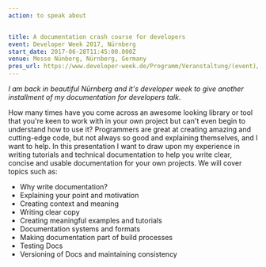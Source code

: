 ```yaml
---
action: to speak about


title: A documentation crash course for developers
event: Developer Week 2017, Nürnberg
start_date: 2017-06-28T11:45:00.000Z
venue: Messe Nünberg, Nürnberg, Germany
pres_url: https://www.developer-week.de/Programm/Veranstaltung/(event)/21576
---
```


_I am back in beautiful Nürnberg and it's developer week to give another installment of my documentation for developers talk_.

How many times have you come across an awesome looking library or tool that you're keen to work with in your own project but can't even begin to understand how to use it? Programmers are great at creating amazing and cutting-edge code, but not always so good and explaining themselves, and I want to help. In this presentation I want to draw upon my experience in writing tutorials and technical documentation to help you write clear, concise and usable documentation for your own projects. We will cover topics such as:

-   Why write documentation?
-   Explaining your point and motivation
-   Creating context and meaning
-   Writing clear copy
-   Creating meaningful examples and tutorials
-   Documentation systems and formats
-   Making documentation part of build processes
-   Testing Docs
-   Versioning of Docs and maintaining consistency
